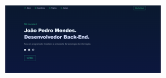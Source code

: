  
![image alt](https://github.com/jpmendesdev/Portfolio/blob/main/Captura%20de%20tela%202025-01-31%20231558.png?raw=true)



 

 
 
